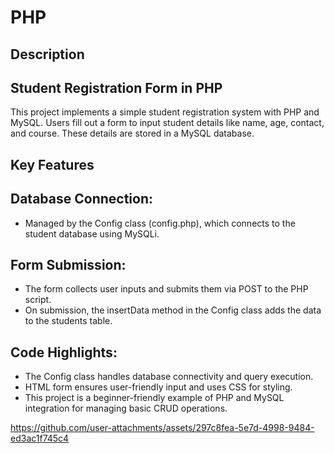 # PHP

## Description
## Student Registration Form in PHP
This project implements a simple student registration system with PHP and MySQL. Users fill out a form to input student details like name, age, contact, and course. These details are stored in a MySQL database.

## Key Features

## Database Connection:
- Managed by the Config class (config.php), which connects to the student database using MySQLi.

## Form Submission:
- The form collects user inputs and submits them via POST to the PHP script.
- On submission, the insertData method in the Config class adds the data to the students table.

## Code Highlights:
- The Config class handles database connectivity and query execution.
- HTML form ensures user-friendly input and uses CSS for styling.
- This project is a beginner-friendly example of PHP and MySQL integration for managing basic CRUD operations.

<!--<img src="https://github.com/user-attachments/assets/0b27d5a1-0dea-4d44-add6-02e2712db11e" width = 60%>
<img src="https://github.com/user-attachments/assets/0b27d5a1-0dea-4d44-add6-02e2712db11e" width = 60%>-->
https://github.com/user-attachments/assets/297c8fea-5e7d-4998-9484-ed3ac1f745c4
<!--https://github.com/user-attachments/assets/4feb0199-6889-41da-8f7a-7561d0be37df-->
